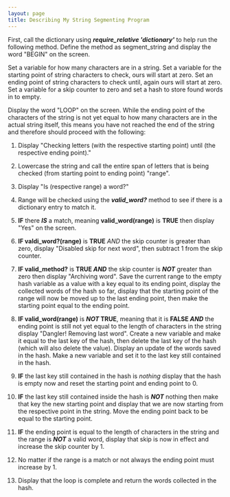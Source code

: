 ```yaml
---
layout: page
title: Describing My String Segmenting Program
---
```


First, call the dictionary using **_require_relative 'dictionary'_** to help run the following method. Define the method as segment_string and display the word "BEGIN" on the screen.

Set a variable for how many characters are in a string. Set a variable for the starting point of string characters to check, ours will start at zero. Set an ending point of string characters to check until, again ours will start at zero. Set a variable for a skip counter to zero and set a hash to store found words in to empty.

Display the word "LOOP" on the screen. While the ending point of the characters of the string is not yet equal to how many characters are in the actual string itself, this means you have not reached the end of the string and therefore should proceed with the following:

1. Display "Checking letters (with the respective starting point) until (the respective ending point)."

2. Lowercase the string and call the entire span of letters that is being checked (from starting point to ending point) "range".

3. Display "Is (respective range) a word?"

4. Range will be checked using the _**valid_word?**_ method to see if there is a dictionary entry to match it.

5. **IF** there **_IS_** a match, meaning **valid_word(range)** is **TRUE** then display "Yes" on the screen.

6. **IF valdi_word?(range)** is **TRUE** _AND_ the skip counter is greater than zero, display "Disabled skip for next word", then subtract 1 from the skip counter.

7. **IF valid_method?** is **TRUE _AND_** the skip counter is _**NOT**_ greater than zero then display "Archiving word". Save the current range to the empty hash variable as a value with a key equal to its ending point, display the collected words of the hash so far, display that the starting point of the range will now be moved up to the last ending point, then make the starting point equal to the ending point.

8. **IF valid_word(range)** is **_NOT_ TRUE**, meaning that it is **FALSE _AND_** the ending point is still not yet equal to the length of characters in the string display "Dangler! Removing last word". Create a new variable and make it equal to the last key of the hash, then delete the last key of the hash (which will also delete the value). Display an update of the words saved in the hash. Make a new variable and set it to the last key still contained in the hash.

9. **IF** the last key still contained in the hash is _nothing_ display that the hash is empty now and reset the starting point and ending point to 0.

10. **IF** the last key still contained inside the hash is **_NOT_** nothing then make that key the new starting point and display that we are now starting from the respective point in the string.  Move the ending point back to be equal to the starting point.
 
11. **IF** the ending point is equal to the length of characters in the string and the range is _**NOT**_ a valid word, display that skip is now in effect and increase the skip counter by 1.

12. No matter if the range is a match or not always the ending point must increase by 1.

13. Display that the loop is complete and return the words collected in the hash.